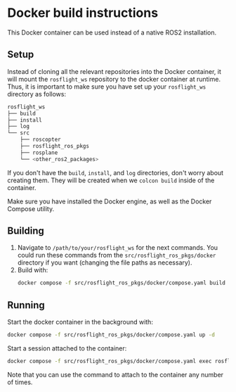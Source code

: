 # Docker build instructions

This Docker container can be used instead of a native ROS2 installation.

## Setup

Instead of cloning all the relevant repositories into the Docker container, it will mount the `rosflight_ws` repository to the docker container at runtime.
Thus, it is important to make sure you have set up your `rosflight_ws` directory as follows:
```bash
rosflight_ws
├── build
├── install
├── log
└── src
    ├── roscopter
    ├── rosflight_ros_pkgs
    ├── rosplane
    └── <other_ros2_packages>
```

If you don't have the `build`, `install`, and `log` directories, don't worry about creating them.
They will be created when we `colcon build` inside of the container.

Make sure you have installed the Docker engine, as well as the Docker Compose utility.

## Building

1. Navigate to `/path/to/your/rosflight_ws` for the next commands. You could run these commands from the `src/rosflight_ros_pkgs/docker` directory if you want (changing the file paths as necessary).
2. Build with:
    ```bash
    docker compose -f src/rosflight_ros_pkgs/docker/compose.yaml build
    ```

## Running

Start the docker container in the background with:
```bash
docker compose -f src/rosflight_ros_pkgs/docker/compose.yaml up -d
```

Start a session attached to the container:
```bash
docker compose -f src/rosflight_ros_pkgs/docker/compose.yaml exec rosflight zsh
```

Note that you can use the command to attach to the container any number of times.
